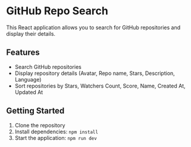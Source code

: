 # GitHub Repo Search

This React application allows you to search for GitHub repositories and display their details.

## Features

- Search GitHub repositories
- Display repository details (Avatar, Repo name, Stars, Description, Language)
- Sort repositories by Stars, Watchers Count, Score, Name, Created At, Updated At

## Getting Started

1. Clone the repository
2. Install dependencies: `npm install`
3. Start the application: `npm run dev`

